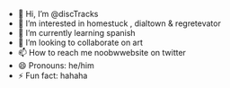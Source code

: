 - 👋 Hi, I’m @discTracks
- 👀 I’m interested in homestuck , dialtown & regretevator
- 🌱 I’m currently learning spanish
- 💞️ I’m looking to collaborate on art
- 📫 How to reach me noobwwebsite on twitter
- 😄 Pronouns: he/him
- ⚡ Fun fact: hahaha

<!---
discTracks/discTracks is a ✨ special ✨ repository because its `README.md` (this file) appears on your GitHub profile.
You can click the Preview link to take a look at your changes.
--->
